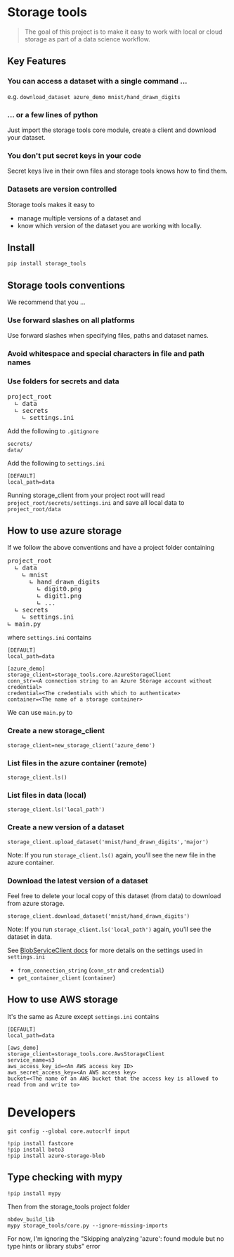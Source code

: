 # Storage tools
> The goal of this project is to make it easy to work with local or cloud storage as part of a data science workflow.


## Key Features

### You can access a dataset with a single command ...

e.g. `download_dataset azure_demo mnist/hand_drawn_digits`

### ... or a few lines of python

Just import the storage tools core module, create a client and download your dataset.

### You don't put secret keys in your code

Secret keys live in their own files and storage tools knows how to find them.

### Datasets are version controlled

Storage tools makes it easy to 
- manage multiple versions of a dataset and
- know which version of the dataset you are working with locally.

## Install

`pip install storage_tools`

## Storage tools conventions

We recommend that you ...

### Use forward slashes on all platforms

Use forward slashes when specifying files, paths and dataset names.

### Avoid whitespace and special characters in file and path names

### Use folders for secrets and data

<pre>
project_root
  &angrt; data
  &angrt; secrets
    &angrt; settings.ini
</pre>

Add the following to `.gitignore`
```
secrets/
data/
```

Add the following to `settings.ini`
```
[DEFAULT]
local_path=data
```

Running storage_client from your project root will read `project_root/secrets/settings.ini` and save all local data to `project_root/data`

## How to use azure storage

If we follow the above conventions and have a project folder containing

<pre>
project_root
  &angrt; data
    &angrt; mnist
      &angrt; hand_drawn_digits
        &angrt; digit0.png
        &angrt; digit1.png
        &angrt; ...
  &angrt; secrets
    &angrt; settings.ini
&angrt; main.py
</pre>

where `settings.ini` contains

```
[DEFAULT]
local_path=data

[azure_demo]
storage_client=storage_tools.core.AzureStorageClient
conn_str=<A connection string to an Azure Storage account without credential>
credential=<The credentials with which to authenticate>
container=<The name of a storage container>
```

We can use `main.py` to

### Create a new storage_client

```
storage_client=new_storage_client('azure_demo')
```

### List files in the azure container (remote)

```
storage_client.ls()
```

### List files in data (local)

```
storage_client.ls('local_path')
```

### Create a new version of a dataset

```
storage_client.upload_dataset('mnist/hand_drawn_digits','major')
```

Note: If you run `storage_client.ls()` again, you'll see the new file in the azure container.

### Download the latest version of a dataset

Feel free to delete your local copy of this dataset (from data) to download from azure storage.

```
storage_client.download_dataset('mnist/hand_drawn_digits')
```

Note: If you run `storage_client.ls('local_path')` again, you'll see the dataset in data.

See [BlobServiceClient docs](https://docs.microsoft.com/en-us/python/api/azure-storage-blob/azure.storage.blob.blobserviceclient?view=azure-python) for more details on the settings used in `settings.ini`
- `from_connection_string` (`conn_str` and `credential`)
- `get_container_client` (`container`)

## How to use AWS storage

It's the same as Azure except `settings.ini` contains

```
[DEFAULT]
local_path=data

[aws_demo]
storage_client=storage_tools.core.AwsStorageClient
service_name=s3
aws_access_key_id=<An AWS access key ID>
aws_secret_access_key=<An AWS access key>
bucket=<The name of an AWS bucket that the access key is allowed to read from and write to>
```

# Developers

```
git config --global core.autocrlf input
```

```
!pip install fastcore
!pip install boto3
!pip install azure-storage-blob
```

## Type checking with mypy

```
!pip install mypy
```

Then from the storage_tools project folder
```
nbdev_build_lib
mypy storage_tools/core.py --ignore-missing-imports
```

For now, I'm ignoring the "Skipping analyzing 'azure': found module but no type hints or library stubs" error
